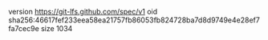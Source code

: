 version https://git-lfs.github.com/spec/v1
oid sha256:46617fef233eea58ea21757fb86053fb824728ba7d8d9749e4e28ef7fa7cec9e
size 1034
